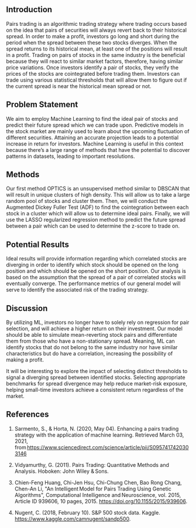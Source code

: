 ## Introduction

Pairs trading is an algorithmic trading strategy where trading occurs based on the idea that pairs of securities will always revert back to their historical spread. In order to make a profit, investors go long and short during the period when the spread between these two stocks diverges. When the spread returns to its historical mean, at least one of the positions will result in a profit. Trading on pairs of stocks in the same industry is the beneficial because they will react to similar market factors, therefore, having similar price variations. Once investors identify a pair of stocks, they verify the prices of the stocks are cointegrated before trading them. Investors can trade using various statistical thresholds that will allow them to figure out if the current spread is near the historical mean spread or not.

## Problem Statement

We aim to employ Machine Learning to find the ideal pair of stocks and predict their future spread which we can trade upon. Predictive models in the stock market are mainly used to learn about the upcoming fluctuation of different securities. Attaining an accurate projection leads to a potential increase in return for investors. Machine Learning is useful in this context because there’s a large range of methods that have the potential to discover patterns in datasets, leading to important resolutions.

## Methods

Our first method OPTICS is an unsupervised method similar to DBSCAN that will result in unique clusters of high density. This will allow us to take a large random pool of stocks and cluster them. Then, we will conduct the Augmented Dickey Fuller Test (ADF) to find the cointegration between each stock in a cluster which will allow us to determine ideal pairs. Finally, we will use the LASSO regularized regression method to predict the future spread between a pair which can be used to determine the z-score to trade on.

## Potential Results

Ideal results will provide information regarding which correlated stocks are diverging in order to identify which stock should be opened on the long position and which should be opened on the short position. Our analysis is based on the assumption that the spread of a pair of correlated stocks will eventually converge. The performance metrics of our general model will serve to identify the associated risk of the trading strategy.

## Discussion

By utilizing  ML, investors no longer have to solely rely on regression for pair selection, and will achieve a higher return on their investment. Our model should be able to simulate mean-reverting stock pairs and differentiate them from those who have a non-stationary spread. Meaning, ML can identify stocks that do not belong to the same industry nor have similar characteristics but do have a correlation, increasing the possibility of making a profit.

It will be interesting to explore the impact of selecting distinct thresholds to signal a diverging spread between identified stocks. Selecting appropriate benchmarks for spread divergence may help reduce market-risk exposure, helping small-time investors achieve a consistent return regardless of the market.

## References

1. Sarmento, S., & Horta, N. (2020, May 04). Enhancing a pairs trading strategy with the application of machine learning. Retrieved March 03, 2021, from https://www.sciencedirect.com/science/article/pii/S0957417420303146 

2. Vidyamurthy, G. (2011). Pairs Trading: Quantitative Methods and Analysis. Hoboken: John Wiley & Sons. 

3. Chien-Feng Huang, Chi-Jen Hsu, Chi-Chung Chen, Bao Rong Chang, Chen-An Li, "An Intelligent Model for Pairs Trading Using Genetic Algorithms", Computational Intelligence and Neuroscience, vol. 2015, Article ID 939606, 10 pages, 2015. https://doi.org/10.1155/2015/939606.

4. Nugent, C. (2018, February 10). S&P 500 stock data. Kaggle. https://www.kaggle.com/camnugent/sandp500.

